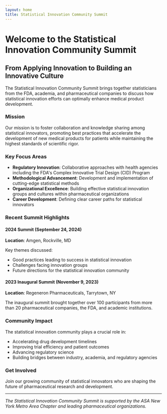 ```yaml
---
layout: home
title: Statistical Innovation Community Summit
---
```


# Welcome to the Statistical Innovation Community Summit

## From Applying Innovation to Building an Innovative Culture

The Statistical Innovation Community Summit brings together statisticians from the FDA, academia, and pharmaceutical companies to discuss how statistical innovation efforts can optimally enhance medical product development.

### Mission

Our mission is to foster collaboration and knowledge sharing among statistical innovators, promoting best practices that accelerate the development of new medical products for patients while maintaining the highest standards of scientific rigor.

### Key Focus Areas

- **Regulatory Innovation**: Collaborative approaches with health agencies including the FDA's Complex Innovative Trial Design (CID) Program
- **Methodological Advancement**: Development and implementation of cutting-edge statistical methods
- **Organizational Excellence**: Building effective statistical innovation groups and cultures within pharmaceutical organizations
- **Career Development**: Defining clear career paths for statistical innovators

### Recent Summit Highlights

#### 2024 Summit (September 24, 2024)
**Location**: Amgen, Rockville, MD

Key themes discussed:
- Good practices leading to success in statistical innovation
- Challenges facing innovation groups
- Future directions for the statistical innovation community

#### 2023 Inaugural Summit (November 9, 2023)
**Location**: Regeneron Pharmaceuticals, Tarrytown, NY

The inaugural summit brought together over 100 participants from more than 20 pharmaceutical companies, the FDA, and academic institutions.

### Community Impact

The statistical innovation community plays a crucial role in:
- Accelerating drug development timelines
- Improving trial efficiency and patient outcomes
- Advancing regulatory science
- Building bridges between industry, academia, and regulatory agencies

### Get Involved

Join our growing community of statistical innovators who are shaping the future of pharmaceutical research and development.

---

*The Statistical Innovation Community Summit is supported by the ASA New York Metro Area Chapter and leading pharmaceutical organizations.*